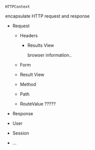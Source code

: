 `HTTPContext`

encapsulate HTTP request and response 

- Request

  - Headers

    - Results View

      browser information.. 

  - Form

  - Result View

  - Method

  - Path

  - RouteValue ?????

- Response

- User

- Session

- ...

